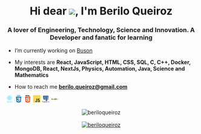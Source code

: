 <h1 align="center">Hi dear <img src="https://raw.githubusercontent.com/kaueMarques/kaueMarques/master/hi.gif" width="30px">, I'm Berilo Queiroz</h1>
<h3 align="center">A lover of Engineering, Technology, Science and Innovation. A Developer and fanatic for learning</h3>

- I’m currently working on [Buson](https://www.buson.com.br)

- My interests are **React, JavaScript, HTML, CSS, SQL, C, C++, Docker, MongoDB, React, NextJs, Physics, Automation, Java, Science and Mathematics**

- How to reach me **berilo.queiroz@gmail.com**

<p align="left">
<img src="https://raw.githubusercontent.com/devicons/devicon/master/icons/react/react-original-wordmark.svg" alt="react" width="20" height="20"/>
<img src="https://raw.githubusercontent.com/devicons/devicon/master/icons/css3/css3-plain-wordmark.svg" alt="css3"  width="20" height="20"/>
<img src="https://raw.githubusercontent.com/devicons/devicon/master/icons/html5/html5-original-wordmark.svg" alt="html5"  width="20" height="20"/>
<img src="https://raw.githubusercontent.com/devicons/devicon/master/icons/javascript/javascript-original.svg" alt="javascript" width="20" height="20"/>
<img src="https://raw.githubusercontent.com/devicons/devicon/master/icons/postgresql/postgresql-original-wordmark.svg" alt="postgresql" width="20" height="20"/>
<img src="https://raw.githubusercontent.com/devicons/devicon/master/icons/nodejs/nodejs-original-wordmark.svg" alt="nodejs" width="20" height="20"/></p><p align="center">
<img src="https://github-readme-stats.vercel.app/api?username=beriloqueiroz&show_icons=true" alt="beriloqueiroz"/> 
</p>

<p align="center">
<a href="https://linkedin.com/in/beriloqueiroz" target="blank"><img align="center" src="https://cdn.jsdelivr.net/npm/simple-icons@3.0.1/icons/linkedin.svg" alt="beriloqueiroz" height="20" width="20" /></a>
</p>
